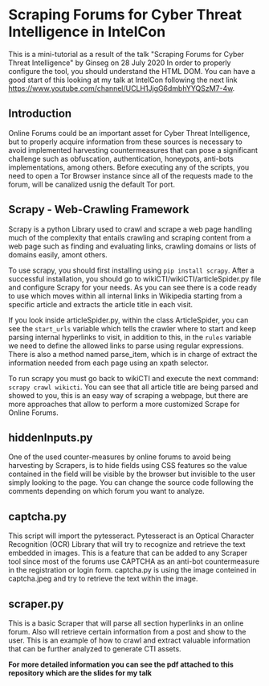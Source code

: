 # Scraping Forums for Cyber Threat Intelligence in IntelCon

This is a mini-tutorial as a result of the talk "Scraping Forums for Cyber Threat Intelligence" by Ginseg on 28 July 2020
In order to properly configure the tool, you should understand the HTML DOM. You can have a good start of this looking at my talk at IntelCon following the next link https://www.youtube.com/channel/UCLH1JjgG6dmbhYYQSzM7-4w.

## Introduction

Online Forums could be an important asset for Cyber Threat Intelligence, but to properly acquire information from these sources is necessary to avoid implemented harvesting countermeasures that can pose a significant challenge such as obfuscation, authentication, honeypots, anti-bots implementations, among others.
Before executing any of the scripts, you need to open a Tor Browser instance since all of the requests made to the forum, will be canalized usnig the default Tor port.

## Scrapy - Web-Crawling Framework

Scrapy is a python Library used to crawl and scrape a web page handling much of the complexity that entails crawling and scraping content from a web page such as finding and evaluating links, crawling domains or lists of domains easily, amont others.

To use scrapy, you should first installing using `pip install scrapy`. After a successful installation, you should go to wikiCTI/wikiCTI/articleSpider.py file and configure Scrapy for your needs. As you can see there is a code ready to use which moves within all internal links in Wikipedia starting from a specific article and extracts the article title in each visit.

If you look inside articleSpider.py, within the class ArticleSpider, you can see the `start_urls` variable which tells the crawler where to start and keep parsing internal hyperlinks to visit, in addition to this, in the `rules` variable we need to define the allowed links to parse using regular expressions. There is also a method named parse_item, which is in charge of extract the information needed from each page using an xpath selector.

To run scrapy you must go back to wikiCTI and execute the next command: `scrapy crawl wikicti`. You can see that all article title are being parsed and showed to you, this is an easy way of scraping a webpage, but there are more approaches that allow to perform a more customized Scrape for Online Forums.

## hiddenInputs.py

One of the used counter-measures by online forums to avoid being harvesting by Scrapers, is to hide fields using CSS features so the value contained in the field will be visible by the browser but invisible to the user simply looking to the page. You can change the source code following the comments depending on which forum you want to analyze.

## captcha.py

This script will import the pytesseract. Pytesseract is an Optical Character Recognition (OCR) Library that will try to recognize and retrieve the text embedded in images. This is a feature that can be added to any Scraper tool since most of the forums use CAPTCHA as an anti-bot countermeasure in the registration or login form. captcha.py is using the image conteined in captcha.jpeg and try to retrieve the text within the image.

## scraper.py

This is a basic Scraper that will parse all section hyperlinks in an online forum. Also will retrieve certain information from a post and show to the user. This is an example of how to crawl and extract valuable information that can be further analyzed to generate CTI assets.

**For more detailed information you can see the pdf attached to this repository which are the slides for my talk**

